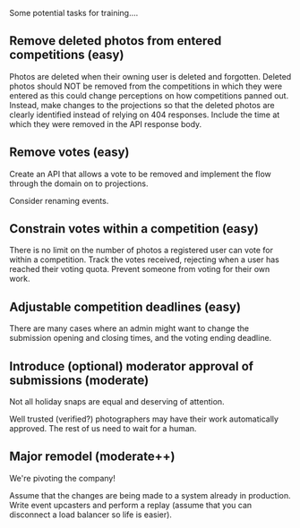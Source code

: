 Some potential tasks for training....

## Remove deleted photos from entered competitions (easy)

Photos are deleted when their owning user is deleted and forgotten. Deleted photos should NOT be removed from the
competitions in which they were entered as this could change perceptions on how competitions panned out. Instead,
make changes to the projections so that the deleted photos are clearly identified instead of relying on 404 responses.
Include the time at which they were removed in the API response body.

## Remove votes (easy)

Create an API that allows a vote to be removed and implement the flow through the domain on to projections.

Consider renaming events.

## Constrain votes within a competition (easy)

There is no limit on the number of photos a registered user can vote for within a competition. Track the votes received,
rejecting when a user has reached their voting quota. Prevent someone from voting for their own work.

## Adjustable competition deadlines (easy)

There are many cases where an admin might want to change the submission opening and closing times, and the voting ending
deadline. 

## Introduce (optional) moderator approval of submissions (moderate)

Not all holiday snaps are equal and deserving of attention.

Well trusted (verified?) photographers may have their work automatically approved. The rest of us need to wait for a
human.

## Major remodel (moderate++)

We're pivoting the company! 

Assume that the changes are being made to a system already in production. Write event upcasters and perform a replay
(assume that you can disconnect a load balancer so life is easier).
